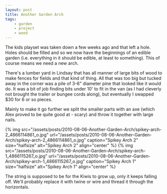 ```yaml
---
layout: post
title: Another Garden Arch
tags:
    - garden
    - project
    - wood
---
```


The kids playset was taken down a few weeks ago and that left a hole. Holes should be filled and so we now have the beginnings of an edible garden (i.e. everything in it should be edible, at least to something). This of course means we need a new arch.

There's a lumber yard in Lindsay that has all manner of large bits of wood to make fences for fields and that kind of thing. All that was too big but tucked away in the corner was a pile of 3-6" diameter pine that looked like it would do. It was a bit of job finding bits under 10' to fit in the van (as I had cleverly not brought the trailer or bungee cords along), but eventually I swapped $30 for 6 or so pieces.

Mainly to make it go further we split the smaller parts with an axe (which Alex proved to be quite good at - scary) and throw it together with large nails.

{% img src="/assets/posts/2010-08-06-Another-Garden-Arch/spikey-arch-2_4866114861_o.jpg" url="/assets/posts/2010-08-06-Another-Garden-Arch/spikey-arch-2_4866114861_o.jpg" caption="Spikey Arch 2" size="halfsize" alt="Spikey Arch 2" align="center" %}
{% img src="/assets/posts/2010-08-06-Another-Garden-Arch/spikey-arch-1_4866115267_o.jpg" url="/assets/posts/2010-08-06-Another-Garden-Arch/spikey-arch-1_4866115267_o.jpg" caption="Spikey Arch 1" size="halfsize" alt="Spikey Arch 1" align="center" %}

The string is supposed to be for the Kiwis to grow up, only it keeps falling off. We'll probably replace it with twine or wire and thread it through the horizontals.